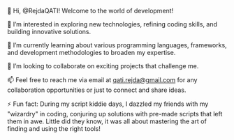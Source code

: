 👋 Hi, @RejdaQATI! Welcome to the world of development!

👀 I’m interested in exploring new technologies, refining coding skills, and building innovative solutions.

🌱 I’m currently learning about various programming languages, frameworks, and development methodologies to broaden my expertise.

💞️ I’m looking to collaborate on exciting projects that challenge me.

📫 Feel free to reach me via email at qati.rejda@gmail.com for any collaboration opportunities or just to connect and share ideas.

⚡ Fun fact: During my script kiddie days, I dazzled my friends with my "wizardry" in coding, conjuring up solutions with pre-made scripts that left them in awe. Little did they know, it was all about mastering the art of finding and using the right tools!


